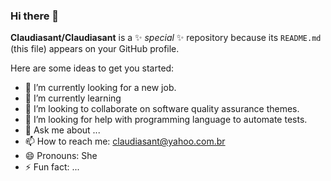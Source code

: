 ### Hi there 👋

**Claudiasant/Claudiasant** is a ✨ _special_ ✨ repository because its `README.md` (this file) appears on your GitHub profile.

Here are some ideas to get you started:

- 🔭 I’m currently looking for a new job.
- 🌱 I’m currently learning 
- 👯 I’m looking to collaborate on software quality assurance themes.
- 🤔 I’m looking for help with programming language to automate tests.
- 💬 Ask me about ...
- 📫 How to reach me: claudiasant@yahoo.com.br 
- 😄 Pronouns: She
- ⚡ Fun fact: ...

